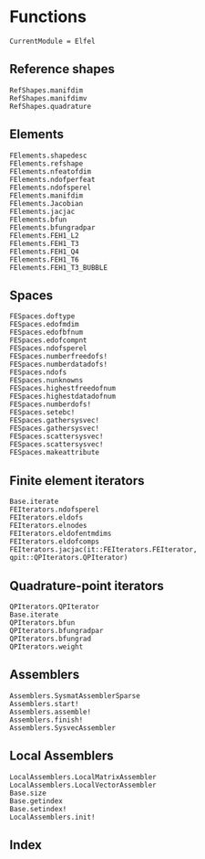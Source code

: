 # Functions

```@meta
CurrentModule = Elfel
```

## Reference shapes

```@docs
RefShapes.manifdim
RefShapes.manifdimv
RefShapes.quadrature
```


## Elements

```@docs
FElements.shapedesc
FElements.refshape
FElements.nfeatofdim
FElements.ndofperfeat
FElements.ndofsperel
FElements.manifdim
FElements.Jacobian
FElements.jacjac
FElements.bfun
FElements.bfungradpar
FElements.FEH1_L2
FElements.FEH1_T3
FElements.FEH1_Q4
FElements.FEH1_T6
FElements.FEH1_T3_BUBBLE
```

## Spaces

```@docs
FESpaces.doftype
FESpaces.edofmdim
FESpaces.edofbfnum
FESpaces.edofcompnt
FESpaces.ndofsperel
FESpaces.numberfreedofs!
FESpaces.numberdatadofs!
FESpaces.ndofs
FESpaces.nunknowns
FESpaces.highestfreedofnum
FESpaces.highestdatadofnum
FESpaces.numberdofs!
FESpaces.setebc!
FESpaces.gathersysvec!
FESpaces.gathersysvec!
FESpaces.scattersysvec!
FESpaces.scattersysvec!
FESpaces.makeattribute
```

## Finite element iterators

```@docs
Base.iterate
FEIterators.ndofsperel
FEIterators.eldofs
FEIterators.elnodes
FEIterators.eldofentmdims
FEIterators.eldofcomps
FEIterators.jacjac(it::FEIterators.FEIterator, qpit::QPIterators.QPIterator)
```

## Quadrature-point iterators

```@docs
QPIterators.QPIterator
Base.iterate
QPIterators.bfun
QPIterators.bfungradpar
QPIterators.bfungrad
QPIterators.weight
```

## Assemblers

```@docs
Assemblers.SysmatAssemblerSparse
Assemblers.start!
Assemblers.assemble!
Assemblers.finish!
Assemblers.SysvecAssembler
```

## Local Assemblers

```@docs
LocalAssemblers.LocalMatrixAssembler
LocalAssemblers.LocalVectorAssembler
Base.size
Base.getindex
Base.setindex!
LocalAssemblers.init!
```

## Index

```@index
```

